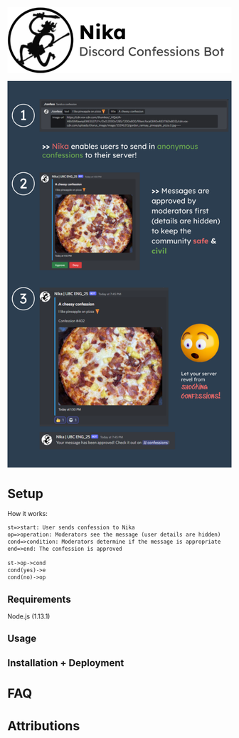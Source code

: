 ![](images/titleBanner2.png)


![](images/newBan.png)

# Setup
How it works:

```mermaid
st=>start: User sends confession to Nika
op=>operation: Moderators see the message (user details are hidden)
cond=>condition: Moderators determine if the message is appropriate 
end=>end: The confession is approved

st->op->cond
cond(yes)->e
cond(no)->op
```


## Requirements
Node.js (1.13.1)


## Usage

## Installation + Deployment



# FAQ

# Attributions

